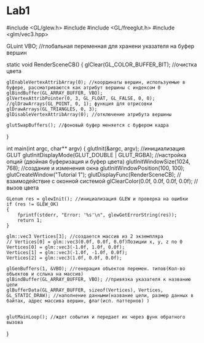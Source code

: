 # Lab1

#include <GL/glew.h>
#include <iostream>
#include <GL/freeglut.h>
#include <glm/vec3.hpp>

GLuint VBO; //глобальная переменная для хранени указателя на буфер вершин

static void RenderSceneCB()
{
    glClear(GL_COLOR_BUFFER_BIT); //очистка цвета

    glEnableVertexAttribArray(0); //координаты вершин, используемые в буфере, рассматриваются как атрибут вершины с индексом 0
    glBindBuffer(GL_ARRAY_BUFFER, VBO);
    glVertexAttribPointer(0, 3, GL_FLOAT, GL_FALSE, 0, 0);
    //glDrawArrays(GL_POINT, 0, 1); функция для отрисовки
    glDrawArrays(GL_TRIANGLES, 0, 3);
    glDisableVertexAttribArray(0); //отключение атрибута вершины

    glutSwapBuffers(); //фоновый буфер меняется с буфером кадра
}


int main(int argc, char** argv)
{
    glutInit(&argc, argv); //инициализация GLUT
    glutInitDisplayMode(GLUT_DOUBLE | GLUT_RGBA); //настройка опций (двойная буферизация и буфер цвета)
    glutInitWindowSize(1024, 768);  //создание и изменения окна
    glutInitWindowPosition(100, 100);
    glutCreateWindow("Tutorial 1");
    glutDisplayFunc(RenderSceneCB); //взаимодействие с оконной системой
    glClearColor(0.0f, 0.0f, 0.0f, 0.0f); //вызов цвета


    GLenum res = glewInit(); //инициализация GLEW и проверка на ошибки
    if (res != GLEW_OK)
    {
        fprintf(stderr, "Error: '%s'\n", glewGetErrorString(res));
        return 1;
    }

    glm::vec3 Vertices[3]; //создается массив из 2 экземпляра
    // Vertices[0] = glm::vec3(0.0f, 0.0f, 0.0f)Позиции x, y, z по 0
    Vertices[0] = glm::vec3(-1.0f, 1.0f, 0.0f);
    Vertices[1] = glm::vec3(-1.0f, -1.0f, 0.0f);
    Vertices[2] = glm::vec3(1.0f, 0.0f, 0.0f);

    glGenBuffers(1, &VBO); //генерация объектов перемен. типов(Кол-во объектов и сслыка на массив)
    glBindBuffer(GL_ARRAY_BUFFER, VBO); //привязка указателя к названию цели 
    glBufferData(GL_ARRAY_BUFFER, sizeof(Vertices), Vertices, GL_STATIC_DRAW); //наполнение данными(название цели, размер данных в байтах, адрес массива вершин, флаг(исп. паттернов) )


    glutMainLoop(); //ждет события и передает их через функ обратного вызова
}
